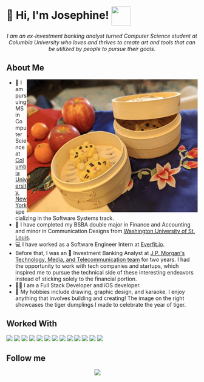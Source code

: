 #  :wave: Hi, I'm Josephine! <img height="50" width="50" src="https://emojipedia-us.s3.dualstack.us-west-1.amazonaws.com/thumbs/320/microsoft/74/dino-cat_1f431-200d-1f409.png" align="center"> 
 
<p align="center">
 <em>
    I am an ex-investment banking analyst turned Computer Science student at Columbia University who loves and thrives to create art and tools that can be utilized by people to pursue their goals.
 </em>
</p>
 
  
<h2> About Me </h2>
<img height="350" width="450" align="right" src="tiger-dumplings.png" />

- :lion: I am pursuing MS in Computer Science at <a href="https://www.columbia.edu/">Columbia University, New York </a> specializing in the Software Systems track.
- :bear: I have completed my BSBA double major in Finance and Accounting and minor in Communication Designs from <a href="https://wustl.edu/">Washington University of St. Louis</a>.
- 💻 I have worked as a Software Engineer Intern at <a href="https://everfit.io/">Everfit.io</a>.
- Before that, I was an :money_with_wings: Investment Banking Analyst at <a href="https://www.jpmorgan.com/solutions/cib/investment-banking">J.P. Morgan's Technology, Media, and Telecommunication team</a> for two years. I had the opportunity to work with tech companies and startups, which inspired me to pursue the technical side of these interesting endeavors instead of sticking solely to the financial portion.
- :woman_technologist: I am a Full Stack Developer and iOS developer.
- :art: My hobbies include drawing, graphic design, and karaoke. I enjoy anything that involves building and creating! The image on the right showcases the tiger dumplings I made to celebrate the year of tiger.
 
<h2> Worked With </h2>
<p>
 <!--Python-->
<code><img height="30" width:"30" src="https://img.shields.io/badge/python-%233776AB.svg?&style=flat-square&logo=python&logoColor=white" /></code>
<!--Swift-->
<code><img height="30" width:"30" src="https://img.shields.io/badge/Swift-FA7343?style=for-the-badge&logo=swift&logoColor=white" /></code>
<!--Ruby-->
<code><img height="30" width:"30" src="https://img.shields.io/badge/ruby-%23CC342D.svg?style=for-the-badge&logo=ruby&logoColor=white" /></code>
<!--Java-->
<code><img height="30" width:"30" src="https://img.shields.io/badge/java-%23ED8B00.svg?&style=for-the-badge&logo=java&logoColor=white" /></code>
<!--C-->
<code><img height="30" width:"30" src="https://img.shields.io/badge/c%20-%2300599C.svg?&style=for-the-badge&logo=c&logoColor=white" /></code>
 <!--HTML-->
<code><img height="30" width:"30" src="https://img.shields.io/badge/html5%20-%23E34F26.svg?&style=for-the-badge&logo=html5&logoColor=white" /></code>
<!--CSS-->
<code><img height="30" width:"30" src="https://img.shields.io/badge/css3%20-%231572B6.svg?&style=for-the-badge&logo=css3&logoColor=white" /></code>
<!--JS-->
<code><img height="30" width:"30" src="https://img.shields.io/badge/javascript%20-%23323330.svg?&style=for-the-badge&logo=javascript&logoColor=%23F7DF1E" /></code>
<!--NodeJS-->
<code><img height="30" width:"30" src="https://img.shields.io/badge/express.js%20-%23404d59.svg?&style=for-the-badge" /></code>
<!--React-->
<code><img height="30" width:"30" src="https://img.shields.io/badge/react%20-%2320232a.svg?&style=for-the-badge&logo=react&logoColor=%2361DAFB" /></code>
<!--Bootstrap-->
<code><img height="30" width:"30" src="https://img.shields.io/badge/bootstrap%20-%23563D7C.svg?&style=for-the-badge&logo=bootstrap&logoColor=white" /></code>
<!--MYSQL-->
<code><img height="30" width:"30" src="https://img.shields.io/badge/mysql-%2300f.svg?&style=for-the-badge&logo=mysql&logoColor=white" /></code>
<!--MongoDB-->
<code><img height="30" width:"30" src="https://img.shields.io/badge/MongoDB-%234ea94b.svg?&style=for-the-badge&logo=mongodb&logoColor=white" /></code>
</p>

<h2> Follow me </h2>
<p align="center">
<a href="https://www.linkedin.com/in/josephine-chan-927977b6/"><img src="https://img.shields.io/badge/linkedin-%230077B5.svg?&style=for-the-badge&logo=linkedin&logoColor=white" /></a> &nbsp; &nbsp; &nbsp; 

<!-- <a href="https://github.com/honey-grapes"><img src="https://img.shields.io/badge/GitHub-100000?style=for-the-badge&logo=github&logoColor=white" /></a> &nbsp;  &nbsp; &nbsp;
 -->
